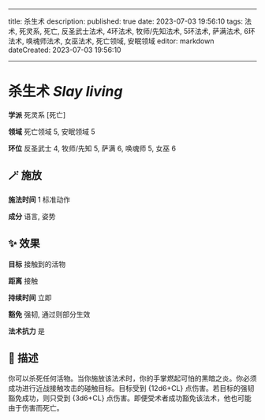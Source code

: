 
---
title: 杀生术
description: 
published: true
date: 2023-07-03 19:56:10
tags: 法术, 死灵系, 死亡, 反圣武士法术, 4环法术, 牧师/先知法术, 5环法术, 萨满法术, 6环法术, 唤魂师法术, 女巫法术, 死亡领域, 安眠领域
editor: markdown
dateCreated: 2023-07-03 19:56:10

---

# **杀生术** *Slay living*

**学派** 死灵系 \[死亡\] 

**领域** 死亡领域 5, 安眠领域 5

**环位** 反圣武士 4, 牧师/先知 5, 萨满 6, 唤魂师 5, 女巫 6

## 🪄 施放

**施法时间** 1 标准动作

**成分** 语言, 姿势

## ✨ 效果 

**目标** 接触到的活物 

**距离** 接触  

**持续时间** 立即 

**豁免** 强韧, 通过则部分生效

**法术抗力** 是

## 📖 描述

你可以杀死任何活物。当你施放该法术时，你的手掌燃起可怕的黑暗之炎。你必须成功进行近战接触攻击的碰触目标。目标受到 {12d6+CL} 点伤害。若目标的强韧豁免成功，则只受到 {3d6+CL} 点伤害。即便受术者成功豁免该法术，他也可能由于伤害而死亡。
    